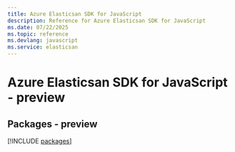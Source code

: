 ```yaml
---
title: Azure Elasticsan SDK for JavaScript
description: Reference for Azure Elasticsan SDK for JavaScript
ms.date: 07/22/2025
ms.topic: reference
ms.devlang: javascript
ms.service: elasticsan
---
```

# Azure Elasticsan SDK for JavaScript - preview
## Packages - preview
[!INCLUDE [packages](elasticsan-index.md)]